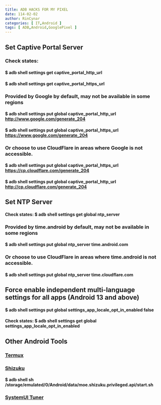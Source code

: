 ```yaml
---
title: ADB HACKS FOR MY PIXEL
date: 114-02-02
author: RinCynar
categories: [ IT,Android ]
tags: [ ADB,Android,GooglePixel ]
---
```


## Set Captive Portal Server

### Check states: 

#### $ adb shell settings get captive_portal_http_url

#### $ adb shell settings get captive_portal_https_url

### Provided by Google by default, may not be available in some regions

#### $ adb shell settings put global captive_portal_http_url http://www.google.com/generate_204

#### $ adb shell settings put global captive_portal_https_url https://www.google.com/generate_204

### Or choose to use CloudFlare in areas where Google is not accessible.

#### $ adb shell settings put global captive_portal_https_url https://cp.cloudflare.com/generate_204

#### $ adb shell settings put global captive_portal_http_url http://cp.cloudflare.com/generate_204

## Set NTP Server

#### Check states: $ adb shell settings get global ntp_server

### Provided by time.android by default, may not be available in some regions

#### $ adb shell settings put global ntp_server time.android.com

### Or choose to use CloudFlare in areas where time.android is not accessible.

#### $ adb shell settings put global ntp_server time.cloudflare.com

## Force enable independent multi-language settings for all apps (Android 13 and above)

#### $ adb shell settings put global settings_app_locale_opt_in_enabled false

#### Check states: $ adb shell settings get global settings_app_locale_opt_in_enabled

## Other Android Tools

### [Termux](https://play.google.com/store/apps/details?id=com.termux)

### [Shizuku](https://play.google.com/store/apps/details?id=moe.shizuku.privileged.api)

#### $ adb shell sh /storage/emulated/0/Android/data/moe.shizuku.privileged.api/start.sh

### [SystemUI Tuner](https://play.google.com/store/apps/details?id=com.zacharee1.systemuituner)